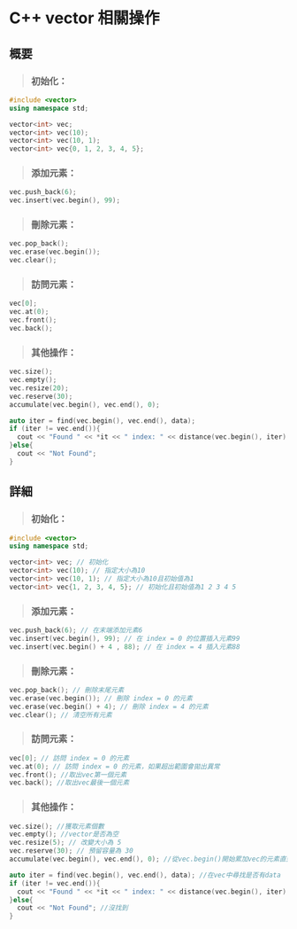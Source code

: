 # C++ vector 相關操作 

## 概要

> ### 初始化：

```cpp
#include <vector>
using namespace std;

vector<int> vec; 
vector<int> vec(10); 
vector<int> vec(10, 1); 
vector<int> vec{0, 1, 2, 3, 4, 5}; 
```

> ### 添加元素：

```cpp
vec.push_back(6);
vec.insert(vec.begin(), 99);
```

> ### 刪除元素：

```cpp
vec.pop_back();
vec.erase(vec.begin());
vec.clear();
```

> ### 訪問元素：

```cpp
vec[0];
vec.at(0);
vec.front();
vec.back();
```

> ### 其他操作：

```cpp
vec.size();
vec.empty();
vec.resize(20);
vec.reserve(30);
accumulate(vec.begin(), vec.end(), 0);

auto iter = find(vec.begin(), vec.end(), data);
if (iter != vec.end()){
  cout << "Found " << *it << " index: " << distance(vec.begin(), iter) << endl;
}else{
  cout << "Not Found";
}
```
  
## 詳細

> ### 初始化：

```cpp
#include <vector>
using namespace std;

vector<int> vec; // 初始化
vector<int> vec(10); // 指定大小為10
vector<int> vec(10, 1); // 指定大小為10且初始值為1
vector<int> vec{1, 2, 3, 4, 5}; // 初始化且初始值為1 2 3 4 5
```

> ### 添加元素：

```cpp
vec.push_back(6); // 在末端添加元素6
vec.insert(vec.begin(), 99); // 在 index = 0 的位置插入元素99
vec.insert(vec.begin() + 4 , 88); // 在 index = 4 插入元素88
```

> ### 刪除元素：

```cpp
vec.pop_back(); // 刪除末尾元素
vec.erase(vec.begin()); // 刪除 index = 0 的元素
vec.erase(vec.begin() + 4); // 刪除 index = 4 的元素
vec.clear(); // 清空所有元素
```

> ### 訪問元素：

```cpp
vec[0]; // 訪問 index = 0 的元素
vec.at(0); // 訪問 index = 0 的元素，如果超出範圍會拋出異常
vec.front(); //取出vec第一個元素
vec.back(); //取出vec最後一個元素
```

> ### 其他操作：

```cpp
vec.size(); //獲取元素個數
vec.empty(); //vector是否為空
vec.resize(5); // 改變大小為 5
vec.reserve(30); // 預留容量為 30
accumulate(vec.begin(), vec.end(), 0); //從vec.begin()開始累加vec的元素直到vec.end()，初始值為0

auto iter = find(vec.begin(), vec.end(), data); //在vec中尋找是否有data
if (iter != vec.end()){
  cout << "Found " << *it << " index: " << distance(vec.begin(), iter) << endl; //找到了印出元素以及元素位置
}else{
  cout << "Not Found"; //沒找到
}
```


